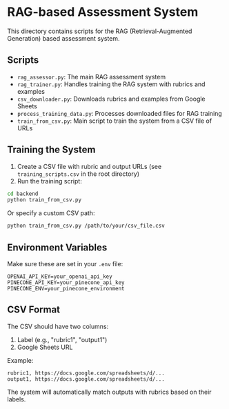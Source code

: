 # RAG-based Assessment System

This directory contains scripts for the RAG (Retrieval-Augmented Generation) based assessment system.

## Scripts

- `rag_assessor.py`: The main RAG assessment system
- `rag_trainer.py`: Handles training the RAG system with rubrics and examples
- `csv_downloader.py`: Downloads rubrics and examples from Google Sheets
- `process_training_data.py`: Processes downloaded files for RAG training
- `train_from_csv.py`: Main script to train the system from a CSV file of URLs

## Training the System

1. Create a CSV file with rubric and output URLs (see `training_scripts.csv` in the root directory)
2. Run the training script:

```bash
cd backend
python train_from_csv.py
```

Or specify a custom CSV path:

```bash
python train_from_csv.py /path/to/your/csv_file.csv
```

## Environment Variables

Make sure these are set in your `.env` file:

```
OPENAI_API_KEY=your_openai_api_key
PINECONE_API_KEY=your_pinecone_api_key
PINECONE_ENV=your_pinecone_environment
```

## CSV Format

The CSV should have two columns:
1. Label (e.g., "rubric1", "output1")
2. Google Sheets URL

Example:
```
rubric1, https://docs.google.com/spreadsheets/d/...
output1, https://docs.google.com/spreadsheets/d/...
```

The system will automatically match outputs with rubrics based on their labels.
